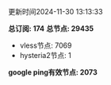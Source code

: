 更新时间2024-11-30 13:13:33

**总订阅: 174**
**总节点: 29435**
- vless节点: 7069
- hysteria2节点: 1

**google ping有效节点: 2073**
